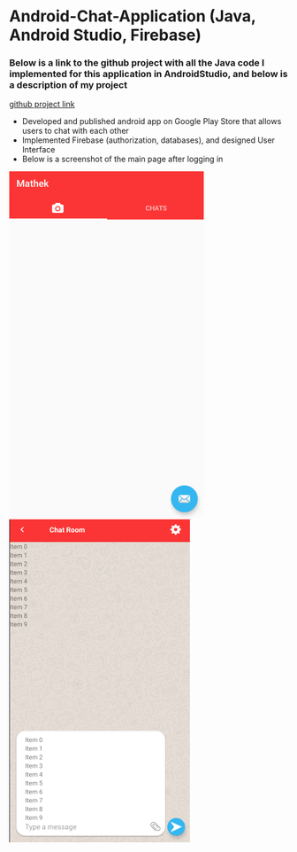 # Android-Chat-Application (Java, Android Studio, Firebase)
### Below is a link to the github project with all the Java code I implemented for this application in AndroidStudio, and below is a description of my project
[github project link](https://github.com/salazarbrandon1257/Android-Chat-Application)
-	Developed and published android app on Google Play Store that allows users to chat with each other 
-	Implemented Firebase (authorization, databases), and designed User Interface 
- Below is a screenshot of the main page after logging in

<img src="images/Mathek.png"/>

<img src="images/Screenshot(54).png"/>
